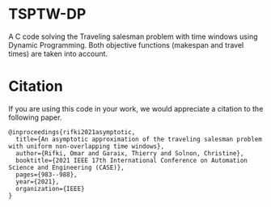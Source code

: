 # TSPTW-DP
A C code solving the Traveling salesman problem with time windows using Dynamic Programming. Both objective functions (makespan and travel times) are taken into account. 

# Citation 
If you are using this code in your work, we would appreciate a citation to the following paper.
```
@inproceedings{rifki2021asymptotic,
  title={An asymptotic approximation of the traveling salesman problem with uniform non-overlapping time windows},
  author={Rifki, Omar and Garaix, Thierry and Solnon, Christine},
  booktitle={2021 IEEE 17th International Conference on Automation Science and Engineering (CASE)},
  pages={983--988},
  year={2021},
  organization={IEEE}
}
```

